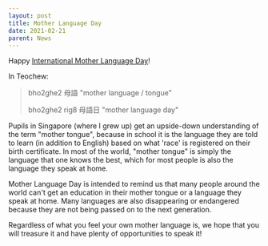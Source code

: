 ```yaml
---
layout: post
title: Mother Language Day
date: 2021-02-21
parent: News
---
```


Happy [International Mother Language Day](https://en.unesco.org/commemorations/motherlanguageday)!

In Teochew:

> bho2ghe2 母語 "mother language / tongue"
>
> bho2ghe2 rig8 母語日 "mother language day"

Pupils in Singapore (where I grew up) get an upside-down understanding of the
term "mother tongue", because in school it is the language they are told to
learn (in addition to English) based on what 'race' is registered on their
birth certificate. In most of the world, "mother tongue" is simply the language
that one knows the best, which for most people is also the language they speak
at home.

Mother Language Day is intended to remind us that many people around the world
can't get an education in their mother tongue or a language they speak at home.
Many languages are also disappearing or endangered because they are not being
passed on to the next generation.

Regardless of what you feel your own mother language is, we hope that you will
treasure it and have plenty of opportunities to speak it!

